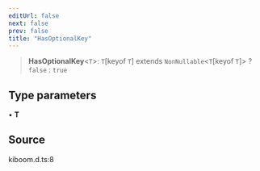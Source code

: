 ```yaml
---
editUrl: false
next: false
prev: false
title: "HasOptionalKey"
---
```


> **HasOptionalKey**\<`T`\>: `T`\[keyof `T`\] extends `NonNullable`\<`T`\[keyof `T`\]\> ? `false` : `true`

## Type parameters

• **T**

## Source

kiboom.d.ts:8
